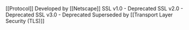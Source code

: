 [[Protocol]]
Developed by [[Netscape]] 
SSL v1.0 - Deprecated
SSL v2.0 - Deprecated
SSL v3.0 - Deprecated
Superseded by [[Transport Layer Security (TLS)]]